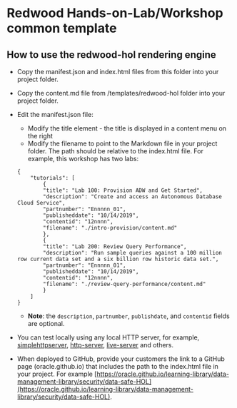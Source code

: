 # Redwood Hands-on-Lab/Workshop common template

## How to use the redwood-hol rendering engine
* Copy the manifest.json and index.html files from this folder into your project folder.
* Copy the content.md file from /templates/redwood-hol folder into your project folder.
* Edit the manifest.json file:
    *  Modify the title element - the title is displayed in a content menu on the right
    * Modify the filename to point to the Markdown file in your project folder. The path should be relative to the index.html file. For example, this workshop has two labs:

    ```
    {
        "tutorials": [
            {           
            "title": "Lab 100: Provision ADW and Get Started",
            "description": "Create and access an Autonomous Database Cloud Service",
            "partnumber": "Ennnnn_01",
            "publisheddate": "10/14/2019",
            "contentid": "12nnnn",
            "filename": "./intro-provision/content.md"
            },
            {           
            "title": "Lab 200: Review Query Performance",
            "description": "Run sample queries against a 100 million row current data set and a six billion row historic data set.",
            "partnumber": "Ennnnn_01",
            "publisheddate": "10/14/2019",
            "contentid": "12nnnn",
            "filename": "./review-query-performance/content.md"
            }
        ]
    }
    ```
    * **Note**: the `description`, `partnumber`, `publishdate`, and `contentid` fields are optional.
* You can test locally using any local HTTP server, for example, [simplehttpserver](https://www.npmjs.com/package/simplehttpserver), [http-server](https://www.npmjs.com/package/http-server), [live-server](https://www.npmjs.com/package/live-server) and others.
* When deployed to GitHub, provide your customers the link to a GitHub page (oracle.github.io) that includes the path to the index.html file in your project. For example [https://oracle.github.io/learning-library/data-management-library/security/data-safe-HOL](https://oracle.github.io/learning-library/data-management-library/security/data-safe-HOL).